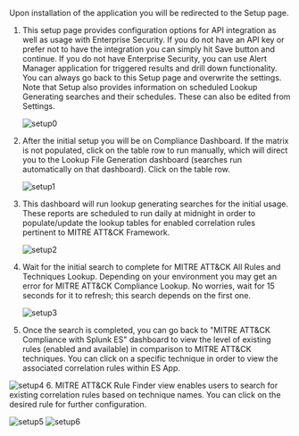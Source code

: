 Upon installation of the application you will be redirected to the Setup page.

1.  This setup page provides configuration options for API integration as well as usage with Enterprise Security.  If you do not have an API key or prefer not to have the integration you can simply hit Save button and continue.  If you do not have Enterprise Security, you can use Alert Manager application for triggered results and drill down functionality.  You can always go back to this Setup page and overwrite the settings.  Note that Setup also provides information on scheduled Lookup Generating searches and their schedules.  These can also be edited from Settings.

    ![setup0]
2. After the initial setup you will be on Compliance Dashboard.  If the matrix is not populated, click on the table row to run manually, which will direct you to the Lookup File Generation dashboard (searches run automatically on that dashboard).  Click on the table row.

     ![setup1]
 3. This dashboard will run lookup generating searches for the initial usage. These reports are scheduled to run daily at midnight in order to populate/update the lookup tables for enabled correlation rules pertinent to MITRE ATT&CK Framework.

    ![setup2]
4. Wait for the initial search to complete for MITRE ATT&CK All Rules and Techniques Lookup.  Depending on your environment you may get an error for MITRE ATT&CK Compliance Lookup.  No worries, wait for 15 seconds for it to refresh; this search depends on the first one.

   ![setup3]
5. Once the search is completed, you can go back to "MITRE ATT&CK Compliance with Splunk ES" dashboard to view the level of existing rules (enabled and available) in comparison to MITRE ATT&CK techniques. You can click on a specific technique in order to view the associated correlation rules within ES App.

  ![setup4]
6. MITRE ATT&CK Rule Finder view enables users to search for existing correlation rules based on technique names.  You can click on the desired rule for further configuration.

   ![setup5]
   ![setup6]

[setup0]: assets/img/setup0.png
[setup1]: assets/img/setup1.png
[setup2]: assets/img/setup2.png
[setup3]: assets/img/setup3.png
[setup4]: assets/img/setup4.png
[setup5]: assets/img/setup5.png
[setup6]: assets/img/setup6.png
